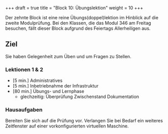 +++
draft = true
title = "Block 10: Übungslektion"
weight = 10
+++

Der zehnte Block ist eine reine Übungs(doppel)lektion im Hinblick auf die
zweite Modulprüfung. Bei den Klassen, die das Modul 346 am Freitag besuchen,
fällt dieser Block aufgrund des Feiertags Allerheiligen aus.

## Ziel

Sie haben Gelegenheit zum Üben und um Fragen zu Stellen.

### Lektionen 1 & 2

- [5 min.] Administratives
- [5 min.] Inbetriebnahme der Infrastruktur
- [80 min.] Übungs- und Lernphase
    - glechzeitig: Überprüfung Zwischenstand Dokumentation

### Hausaufgaben

Bereiten Sie sich auf die Prüfung vor. Verlangen Sie bei Bedarf ein weiteres
Zeitfenster auf einer vorkonfigurierten virtuellen Maschine.
